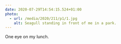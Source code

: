 ```yaml
---
date: 2020-07-29T14:54:15.524+01:00
photo:
  - url: /media/2020/211/p1/1.jpg
    alt: Seagull standing in front of me in a park.
---
```


One eye on my lunch.
